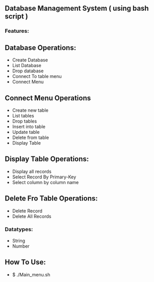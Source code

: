 ## Database Management System ( using bash script )
### Features:

## Database Operations:
- Create Database
- List Database
- Drop database
- Connect To table menu
- Connect Menu

## Connect Menu Operations
  - Create new table 
  - List tables
  - Drop tables
  - Insert into table
  - Update table
  - Delete from table
  - Display Table
  
##  Display Table Operations:

   - Display all records
   - Select Record By Primary-Key
   - Select column by column name

## Delete Fro Table Operations:
 - Delete Record
 - Delete All Records 
### Datatypes:
- String
- Number
## How To Use:
- $ ./Main_menu.sh

